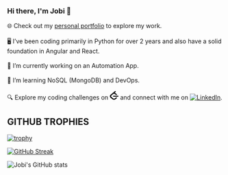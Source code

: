### Hi there, I'm Jobi 👋  
🌐 Check out my [personal portfolio](https://jobiss.vercel.app/) to explore my work. <br />  
🖥️ I’ve been coding primarily in Python for over 2 years and also have a solid foundation in Angular and React. <br />  
🔭 I’m currently working on an Automation App. <br />  
🌱 I’m learning NoSQL (MongoDB) and DevOps. <br />  
🔍 Explore my coding challenges on <a href="https://leetcode.com/u/jobi_s_s/"><img src="./leetcode.png" alt="LeetCode" width="20" height="20"></a> and connect with me on <a href="https://www.linkedin.com/in/jobiss12/"><img type="image/x-icon" src="./linkedin.ico" alt="LinkedIn" height="20" width="20"></a>.  

## GITHUB TROPHIES

[![trophy](https://github-profile-trophy.vercel.app/?username=jobissjo&theme=dark)](https://github.com/ryo-ma/github-profile-trophy)


[![GitHub Streak](https://streak-stats.demolab.com?user=jobissjo&theme=dark&hide_border=true)](https://git.io/streak-stats)

![Jobi's GitHub stats](https://github-readme-stats.vercel.app/api?username=jobissjo&show_icons=true&theme=dark)
